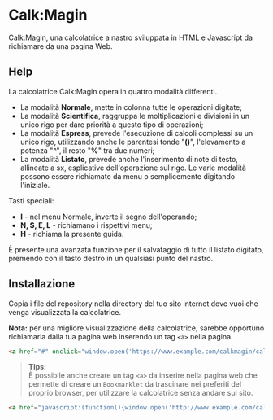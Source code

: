 # Calk:Magin
Calk:Magin, una calcolatrice a nastro sviluppata in HTML e Javascript da richiamare da una pagina Web.
## Help
La calcolatrice Calk:Magin opera in quattro modalità differenti.

- La modalità **Normale**, mette in colonna tutte le operazioni digitate;
- La modalità **Scientifica**, raggruppa le moltiplicazioni e divisioni in un unico rigo per dare priorità a questo tipo di operazioni;
- La modalità **Espress**, prevede l'esecuzione di calcoli complessi su un unico rigo, utilizzando anche le parentesi tonde "**()**", l'elevamento a potenza "*^*", il resto "**%**" tra due numeri;
- La modalità **Listato**, prevede anche l'inserimento di note di testo, allineate a sx, esplicative dell'operazione sul rigo.
Le varie modalità possono essere richiamate da menu o semplicemente digitando l'iniziale.

Tasti speciali:
- **I** - nel menu Normale, inverte il segno dell'operando;
- **N, S, E, L** - richiamano i rispettivi menu;
- **H** - richiama la presente guida.

È presente una avanzata funzione per il salvataggio di tutto il listato digitato, premendo con il tasto destro in un qualsiasi punto del nastro.
## Installazione
Copia i file del repository nella directory del tuo sito internet dove vuoi che venga visualizzata la calcolatrice.

**Nota:** per una migliore visualizzazione della calcolatrice, sarebbe opportuno richiamarla dalla tua pagina web inserendo un tag `<a>` nella pagina.
```html
<a href="#" onclick="window.open('https://www.example.com/calkmagin/calk.html','','width=210,height=600,toolbar=no,location=no,status=no,menubar=no,scrollbars=no,resizable=no')" title="Calcolatrice a nastro"><img alt="Calcolatrice a nastro" src="https://www.example.com/icon-calk.png"></a>


```
> **Tips:**  
> È possibile anche creare un tag `<a>` da inserire nella pagina web che permette di creare un `Bookmarklet` da trascinare nei preferiti del proprio browser, per utilizzare la calcolatrice senza andare sul sito.
```html
<a href="javascript:(function(){window.open('http://www.example.com/calkmagin/calk.html','','width=210,height=500,toolbar=no,location=no,status=no,menubar=no,scrollbars=no,resizable=no');})();" style="background-color: #00bf30; border-radius: 10px; font-size: 16px; padding: 4px 10px;" title="clicca e trascina nella barra dei segnalibri">Bookmarklet CalK *</a>
```

